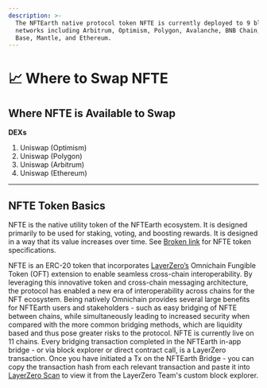```yaml
---
description: >-
  The NFTEarth native protocol token NFTE is currently deployed to 9 blockchain
  networks including Arbitrum, Optimism, Polygon, Avalanche, BNB Chain, Linea,
  Base, Mantle, and Ethereum.
---
```


# 📈 Where to Swap NFTE

## Where NFTE is Available to Swap

**DEXs**

1. Uniswap (Optimism)
2. Uniswap (Polygon)
3. Uniswap (Arbitrum)
4. Uniswap (Ethereum)

***

## NFTE Token Basics

NFTE is the native utility token of the NFTEarth ecosystem. It is designed primarily to be used for staking, voting, and boosting rewards. It is designed in a way that its value increases over time. See [Broken link](broken-reference "mention") for NFTE token specifications.

NFTE is an ERC-20 token that incorporates [LayerZero’s](https://layerzero.network/) Omnichain Fungible Token (OFT) extension to enable seamless cross-chain interoperability. By leveraging this innovative token and cross-chain messaging architecture, the protocol has enabled a new era of interoperability across chains for the NFT ecosystem. Being natively Omnichain provides several large benefits for NFTEarth users and stakeholders - such as easy bridging of NFTE between chains, while simultaneously leading to increased security when compared with the more common bridging methods, which are liquidity based and thus pose greater risks to the protocol. NFTE is currently live on 11 chains. Every bridging transaction completed in the NFTEarth in-app bridge - or via block explorer or direct contract call, is a LayerZero transaction. Once you have initiated a Tx on the NFTEarth Bridge - you can copy the transaction hash from each relevant transaction and paste it into [LayerZero Scan](https://layerzeroscan.com/) to view it from the LayerZero Team's custom block explorer.&#x20;
